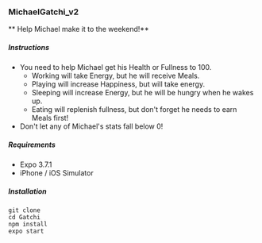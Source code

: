 ### MichaelGatchi_v2
** Help Michael make it to the weekend!**

##### Instructions
- You need to help Michael get his Health or Fullness to 100.
  - Working will take Energy, but he will receive Meals.
  - Playing will increase Happiness, but will take energy.
  - Sleeping will increase Energy, but he will be hungry when he wakes up.
  - Eating will replenish fullness, but don't forget he needs to earn Meals first!
- Don't let any of Michael's stats fall below 0!


##### Requirements
- Expo 3.7.1
- iPhone / iOS Simulator

##### Installation
```
git clone
cd Gatchi
npm install
expo start
```
